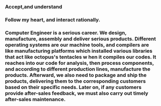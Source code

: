 ### Accept,and understand
### Follow my heart, and interact rationally.
### Computer Engineer is a serious career. We design, manufacture, assembly and deliver serious products. Different operating systems are our machine tools, and compilers are like manufacturing platforms which installed various libraries that act like octopus's tentacles w hen it compiles our codes. It reaches into our code for analysis, then process components, and according to different production lines, manufacture the products. Afterward, we also need to package and ship the products, delivering them to the corresponding customers based on their specific needs. Later on, if any customers provide after-sales feedback, we must also carry out timely after-sales maintenance.

